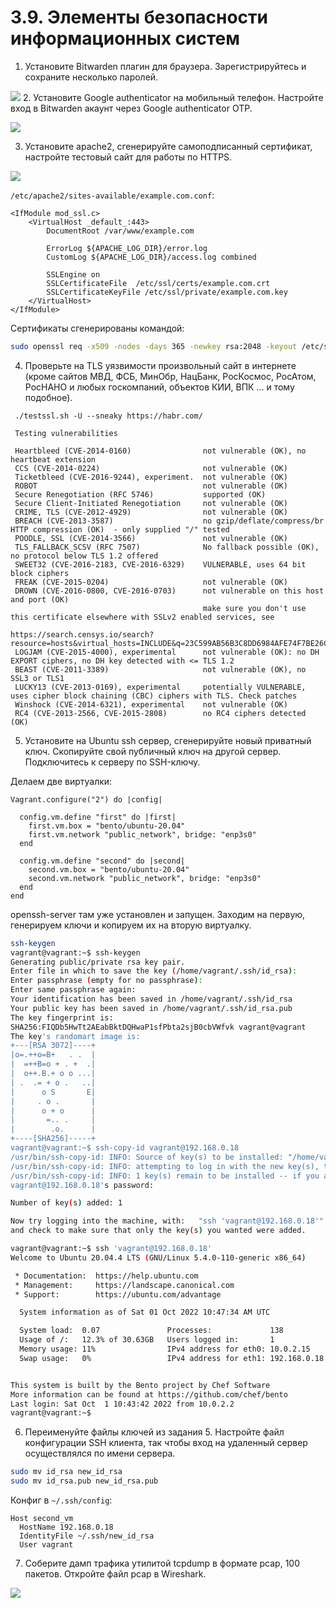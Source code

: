 # 3.9. Элементы безопасности информационных систем

1. Установите Bitwarden плагин для браузера. Зарегистрируйтесь и сохраните несколько паролей.

![](images/passwords.png)
2. Установите Google authenticator на мобильный телефон. Настройте вход в Bitwarden акаунт через Google authenticator OTP.

![](images/auth.png)

3. Установите apache2, сгенерируйте самоподписанный сертификат, настройте тестовый сайт для работы по HTTPS.

![](images/ssl.png)

`/etc/apache2/sites-available/example.com.conf`:

```
<IfModule mod_ssl.c>
	<VirtualHost _default_:443>
		DocumentRoot /var/www/example.com

		ErrorLog ${APACHE_LOG_DIR}/error.log
		CustomLog ${APACHE_LOG_DIR}/access.log combined

		SSLEngine on
		SSLCertificateFile	/etc/ssl/certs/example.com.crt
		SSLCertificateKeyFile /etc/ssl/private/example.com.key
	</VirtualHost>
</IfModule>
```

Сертификаты сгенерированы командой:
```bash
sudo openssl req -x509 -nodes -days 365 -newkey rsa:2048 -keyout /etc/ssl/private/example.com.key -out /etc/ssl/certs/example.com.crt
```

4. Проверьте на TLS уязвимости произвольный сайт в интернете (кроме сайтов МВД, ФСБ, МинОбр, НацБанк, РосКосмос, РосАтом, РосНАНО и любых госкомпаний, объектов КИИ, ВПК ... и тому подобное).

```
 ./testssl.sh -U --sneaky https://habr.com/

 Testing vulnerabilities 

 Heartbleed (CVE-2014-0160)                not vulnerable (OK), no heartbeat extension
 CCS (CVE-2014-0224)                       not vulnerable (OK)
 Ticketbleed (CVE-2016-9244), experiment.  not vulnerable (OK)
 ROBOT                                     not vulnerable (OK)
 Secure Renegotiation (RFC 5746)           supported (OK)
 Secure Client-Initiated Renegotiation     not vulnerable (OK)
 CRIME, TLS (CVE-2012-4929)                not vulnerable (OK)
 BREACH (CVE-2013-3587)                    no gzip/deflate/compress/br HTTP compression (OK)  - only supplied "/" tested
 POODLE, SSL (CVE-2014-3566)               not vulnerable (OK)
 TLS_FALLBACK_SCSV (RFC 7507)              No fallback possible (OK), no protocol below TLS 1.2 offered
 SWEET32 (CVE-2016-2183, CVE-2016-6329)    VULNERABLE, uses 64 bit block ciphers
 FREAK (CVE-2015-0204)                     not vulnerable (OK)
 DROWN (CVE-2016-0800, CVE-2016-0703)      not vulnerable on this host and port (OK)
                                           make sure you don't use this certificate elsewhere with SSLv2 enabled services, see
                                           https://search.censys.io/search?resource=hosts&virtual_hosts=INCLUDE&q=23C599AB56B3C8DD6984AFE74F7BE26C88B8EDFD9C47F3B97808D9CFF159C8C4
 LOGJAM (CVE-2015-4000), experimental      not vulnerable (OK): no DH EXPORT ciphers, no DH key detected with <= TLS 1.2
 BEAST (CVE-2011-3389)                     not vulnerable (OK), no SSL3 or TLS1
 LUCKY13 (CVE-2013-0169), experimental     potentially VULNERABLE, uses cipher block chaining (CBC) ciphers with TLS. Check patches
 Winshock (CVE-2014-6321), experimental    not vulnerable (OK)
 RC4 (CVE-2013-2566, CVE-2015-2808)        no RC4 ciphers detected (OK)
```
5. Установите на Ubuntu ssh сервер, сгенерируйте новый приватный ключ. Скопируйте свой публичный ключ на другой сервер. Подключитесь к серверу по SSH-ключу.

Делаем две виртуалки:
```
Vagrant.configure("2") do |config|

  config.vm.define "first" do |first|
    first.vm.box = "bento/ubuntu-20.04"
    first.vm.network "public_network", bridge: "enp3s0"
  end

  config.vm.define "second" do |second|
    second.vm.box = "bento/ubuntu-20.04"
    second.vm.network "public_network", bridge: "enp3s0"
  end
end
```
openssh-server там уже установлен и запущен. Заходим на первую, генерируем ключи и копируем их на вторую виртуалку.
```bash
ssh-keygen
vagrant@vagrant:~$ ssh-keygen
Generating public/private rsa key pair.
Enter file in which to save the key (/home/vagrant/.ssh/id_rsa): 
Enter passphrase (empty for no passphrase): 
Enter same passphrase again: 
Your identification has been saved in /home/vagrant/.ssh/id_rsa
Your public key has been saved in /home/vagrant/.ssh/id_rsa.pub
The key fingerprint is:
SHA256:FIQDb5HwTt2AEabBktDQHwaP1sfPbta2sjB0cbVWfvk vagrant@vagrant
The key's randomart image is:
+---[RSA 3072]----+
|o=.++o=B+   . .  |
|  =++B=o + . +  .|
|  o++.B.+ o o ...|
| .  .= + o .   ..|
|      o S       E|
|     . o .       |
|      o + o      |
|       =.. .     |
|        .o.      |
+----[SHA256]-----+
vagrant@vagrant:~$ ssh-copy-id vagrant@192.168.0.18
/usr/bin/ssh-copy-id: INFO: Source of key(s) to be installed: "/home/vagrant/.ssh/id_rsa.pub"
/usr/bin/ssh-copy-id: INFO: attempting to log in with the new key(s), to filter out any that are already installed
/usr/bin/ssh-copy-id: INFO: 1 key(s) remain to be installed -- if you are prompted now it is to install the new keys
vagrant@192.168.0.18's password: 

Number of key(s) added: 1

Now try logging into the machine, with:   "ssh 'vagrant@192.168.0.18'"
and check to make sure that only the key(s) you wanted were added.

vagrant@vagrant:~$ ssh 'vagrant@192.168.0.18'
Welcome to Ubuntu 20.04.4 LTS (GNU/Linux 5.4.0-110-generic x86_64)

 * Documentation:  https://help.ubuntu.com
 * Management:     https://landscape.canonical.com
 * Support:        https://ubuntu.com/advantage

  System information as of Sat 01 Oct 2022 10:47:34 AM UTC

  System load:  0.07               Processes:             138
  Usage of /:   12.3% of 30.63GB   Users logged in:       1
  Memory usage: 11%                IPv4 address for eth0: 10.0.2.15
  Swap usage:   0%                 IPv4 address for eth1: 192.168.0.18


This system is built by the Bento project by Chef Software
More information can be found at https://github.com/chef/bento
Last login: Sat Oct  1 10:43:42 2022 from 10.0.2.2
vagrant@vagrant:~$ 
```

6. Переименуйте файлы ключей из задания 5. Настройте файл конфигурации SSH клиента, так чтобы вход на удаленный сервер осуществлялся по имени сервера.

```bash
sudo mv id_rsa new_id_rsa
sudo mv id_rsa.pub new_id_rsa.pub
```

Конфиг в `~/.ssh/config`:

```
Host second_vm
  HostName 192.168.0.18
  IdentityFile ~/.ssh/new_id_rsa
  User vagrant
```
7. Соберите дамп трафика утилитой tcpdump в формате pcap, 100 пакетов. Откройте файл pcap в Wireshark.

![](images/wireshark.png)